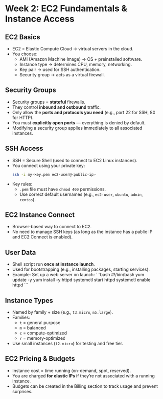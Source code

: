 # Week 2: EC2 Fundamentals & Instance Access

## EC2 Basics
- EC2 = Elastic Compute Cloud → virtual servers in the cloud.
- You choose:
  - AMI (Amazon Machine Image) → OS + preinstalled software.
  - Instance type → determines CPU, memory, networking.
  - Key pair → used for SSH authentication.
  - Security group → acts as a virtual firewall.

## Security Groups
- Security groups = **stateful** firewalls.
- They control **inbound and outbound** traffic.
- Only allow the **ports and protocols you need** (e.g., port 22 for SSH, 80 for HTTP).
- You must **explicitly open ports** — everything is denied by default.
- Modifying a security group applies immediately to all associated instances.

## SSH Access
- SSH = Secure Shell (used to connect to EC2 Linux instances).
- You connect using your private key:
  ```bash
  ssh -i my-key.pem ec2-user@<public-ip>
  ```
- Key rules:
  - `.pem` file must have `chmod 400` permissions.
  - Use correct default usernames (e.g., `ec2-user`, `ubuntu`, `admin`, `centos`).

## EC2 Instance Connect
- Browser-based way to connect to EC2.
- No need to manage SSH keys (as long as the instance has a public IP and EC2 Connect is enabled).

## User Data
- Shell script run **once at instance launch**.
- Used for bootstrapping (e.g., installing packages, starting services).
- Example: Set up a web server on launch:
  \`\`\`bash
  #!/bin/bash
  yum update -y
  yum install -y httpd
  systemctl start httpd
  systemctl enable httpd
  \`\`\`

## Instance Types
- Named by family + size (e.g., `t3.micro`, `m5.large`).
- Families:
  - `t` = general purpose
  - `m` = balanced
  - `c` = compute-optimized
  - `r` = memory-optimized
- Use small instances (`t2.micro`) for testing and free tier.

## EC2 Pricing & Budgets
- Instance cost = time running (on-demand, spot, reserved).
- You are charged **for elastic IPs** if they’re not associated with a running instance.
- Budgets can be created in the Billing section to track usage and prevent surprises.
